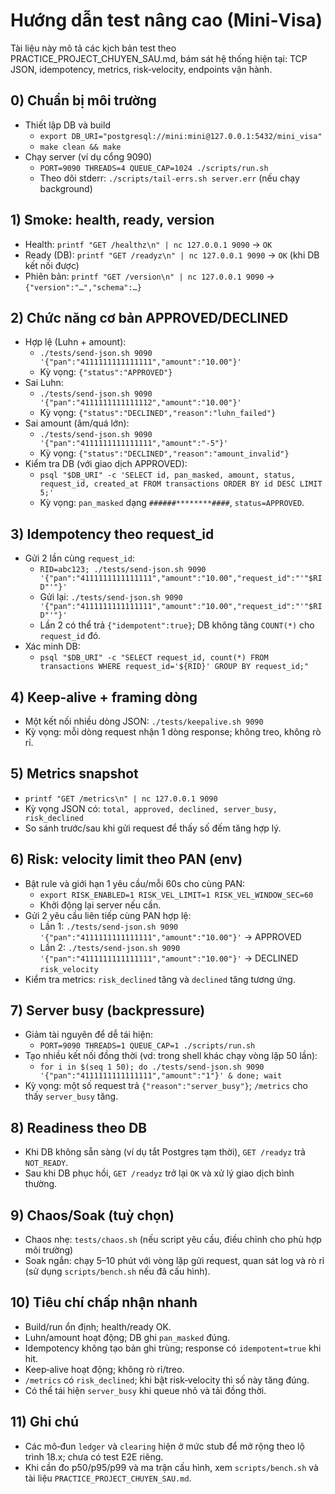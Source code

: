 # Hướng dẫn test nâng cao (Mini‑Visa)

Tài liệu này mô tả các kịch bản test theo PRACTICE_PROJECT_CHUYEN_SAU.md, bám sát hệ thống hiện tại: TCP JSON, idempotency, metrics, risk‑velocity, endpoints vận hành.

## 0) Chuẩn bị môi trường
- Thiết lập DB và build
  - `export DB_URI="postgresql://mini:mini@127.0.0.1:5432/mini_visa"`
  - `make clean && make`
- Chạy server (ví dụ cổng 9090)
  - `PORT=9090 THREADS=4 QUEUE_CAP=1024 ./scripts/run.sh`
  - Theo dõi stderr: `./scripts/tail-errs.sh server.err` (nếu chạy background)

## 1) Smoke: health, ready, version
- Health: `printf "GET /healthz\n" | nc 127.0.0.1 9090` → `OK`
- Ready (DB): `printf "GET /readyz\n" | nc 127.0.0.1 9090` → `OK` (khi DB kết nối được)
- Phiên bản: `printf "GET /version\n" | nc 127.0.0.1 9090` → `{"version":"…","schema":…}`

## 2) Chức năng cơ bản APPROVED/DECLINED
- Hợp lệ (Luhn + amount):
  - `./tests/send-json.sh 9090 '{"pan":"4111111111111111","amount":"10.00"}'`
  - Kỳ vọng: `{"status":"APPROVED"}`
- Sai Luhn:
  - `./tests/send-json.sh 9090 '{"pan":"4111111111111112","amount":"10.00"}'`
  - Kỳ vọng: `{"status":"DECLINED","reason":"luhn_failed"}`
- Sai amount (âm/quá lớn):
  - `./tests/send-json.sh 9090 '{"pan":"4111111111111111","amount":"-5"}'`
  - Kỳ vọng: `{"status":"DECLINED","reason":"amount_invalid"}`
- Kiểm tra DB (với giao dịch APPROVED):
  - `psql "$DB_URI" -c 'SELECT id, pan_masked, amount, status, request_id, created_at FROM transactions ORDER BY id DESC LIMIT 5;'`
  - Kỳ vọng: `pan_masked` dạng `######********####`, `status=APPROVED`.

## 3) Idempotency theo request_id
- Gửi 2 lần cùng `request_id`:
  - `RID=abc123; ./tests/send-json.sh 9090 '{"pan":"4111111111111111","amount":"10.00","request_id":"'"$RID"'"}'`
  - Gửi lại: `./tests/send-json.sh 9090 '{"pan":"4111111111111111","amount":"10.00","request_id":"'"$RID"'"}'`
  - Lần 2 có thể trả `{"idempotent":true}`; DB không tăng `COUNT(*)` cho `request_id` đó.
- Xác minh DB:
  - `psql "$DB_URI" -c "SELECT request_id, count(*) FROM transactions WHERE request_id='${RID}' GROUP BY request_id;"`

## 4) Keep‑alive + framing dòng
- Một kết nối nhiều dòng JSON: `./tests/keepalive.sh 9090`
- Kỳ vọng: mỗi dòng request nhận 1 dòng response; không treo, không rò rỉ.

## 5) Metrics snapshot
- `printf "GET /metrics\n" | nc 127.0.0.1 9090`
- Kỳ vọng JSON có: `total, approved, declined, server_busy, risk_declined`
- So sánh trước/sau khi gửi request để thấy số đếm tăng hợp lý.

## 6) Risk: velocity limit theo PAN (env)
- Bật rule và giới hạn 1 yêu cầu/mỗi 60s cho cùng PAN:
  - `export RISK_ENABLED=1 RISK_VEL_LIMIT=1 RISK_VEL_WINDOW_SEC=60`
  - Khởi động lại server nếu cần.
- Gửi 2 yêu cầu liên tiếp cùng PAN hợp lệ:
  - Lần 1: `./tests/send-json.sh 9090 '{"pan":"4111111111111111","amount":"10.00"}'` → APPROVED
  - Lần 2: `./tests/send-json.sh 9090 '{"pan":"4111111111111111","amount":"10.00"}'` → DECLINED `risk_velocity`
- Kiểm tra metrics: `risk_declined` tăng và `declined` tăng tương ứng.

## 7) Server busy (backpressure)
- Giảm tài nguyên để dễ tái hiện:
  - `PORT=9090 THREADS=1 QUEUE_CAP=1 ./scripts/run.sh`
- Tạo nhiều kết nối đồng thời (vd: trong shell khác chạy vòng lặp 50 lần):
  - `for i in $(seq 1 50); do ./tests/send-json.sh 9090 '{"pan":"4111111111111111","amount":"1"}' & done; wait`
- Kỳ vọng: một số request trả `{"reason":"server_busy"}`; `/metrics` cho thấy `server_busy` tăng.

## 8) Readiness theo DB
- Khi DB không sẵn sàng (ví dụ tắt Postgres tạm thời), `GET /readyz` trả `NOT_READY`.
- Sau khi DB phục hồi, `GET /readyz` trở lại `OK` và xử lý giao dịch bình thường.

## 9) Chaos/Soak (tuỳ chọn)
- Chaos nhẹ: `tests/chaos.sh` (nếu script yêu cầu, điều chỉnh cho phù hợp môi trường)
- Soak ngắn: chạy 5–10 phút với vòng lặp gửi request, quan sát log và rò rỉ (sử dụng `scripts/bench.sh` nếu đã cấu hình).

## 10) Tiêu chí chấp nhận nhanh
- Build/run ổn định; health/ready OK.
- Luhn/amount hoạt động; DB ghi `pan_masked` đúng.
- Idempotency không tạo bản ghi trùng; response có `idempotent=true` khi hit.
- Keep‑alive hoạt động; không rò rỉ/treo.
- `/metrics` có `risk_declined`; khi bật risk‑velocity thì số này tăng đúng.
- Có thể tái hiện `server_busy` khi queue nhỏ và tải đồng thời.

## 11) Ghi chú
- Các mô‑đun `ledger` và `clearing` hiện ở mức stub để mở rộng theo lộ trình 18.x; chưa có test E2E riêng.
- Khi cần đo p50/p95/p99 và ma trận cấu hình, xem `scripts/bench.sh` và tài liệu `PRACTICE_PROJECT_CHUYEN_SAU.md`.


